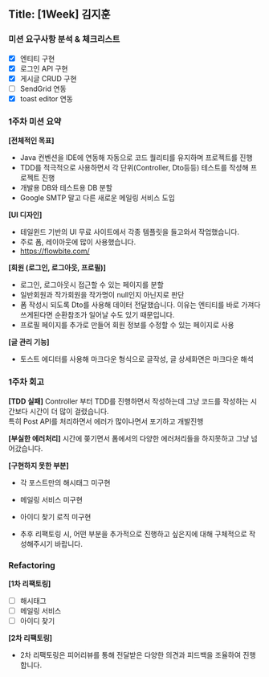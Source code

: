 ## Title: [1Week] 김지훈

### 미션 요구사항 분석 & 체크리스트

- [x] 엔티티 구현
- [x] 로그인 API 구현
- [x] 게시글 CRUD 구현
- [ ] SendGrid 연동
- [x] toast editor 연동

### 1주차 미션 요약

**[전체적인 목표]**
- Java 컨벤션을 IDE에 연동해 자동으로 코드 퀄리티를 유지하며 프로젝트를 진행
- TDD를 적극적으로 사용하면서 각 단위(Controller, Dto등등) 테스트를 작성해 프로젝트 진행
- 개발용 DB와 테스트용 DB 분할
- Google SMTP 말고 다른 새로운 메일링 서비스 도입

**[UI 디자인]**
- 테일윈드 기반의 UI 무료 사이트에서 각종 템플릿을 들고와서 작업했습니다.
- 주로 폼, 레이아웃에 많이 사용했습니다.
- https://flowbite.com/ 

**[회원 (로그인, 로그아웃, 프로필)]**
- 로그인, 로그아웃시 접근할 수 있는 페이지를 분할
- 일반회원과 작가회원을 작가명이 null인지 아닌지로 판단
- 폼 작성시 되도록 Dto를 사용해 데이터 전달했습니다. 이유는 엔티티를 바로 가져다 쓰게된다면 순환참조가 일어날 수도 있기 때문입니다.
- 프로필 페이지를 추가로 만들어 회원 정보를 수정할 수 있는 페이지로 사용

**[글 관리 기능]**
- 토스트 에디터를 사용해 마크다운 형식으로 글작성, 글 상세화면은 마크다운 해석


### 1주차 회고

**[TDD 실패]**
Controller 부터 TDD를 진행하면서 작성하는데 그냥 코드를 작성하는 시간보다 시간이 더 많이 걸렸습니다.  
특히 Post API를 처리하면서 에러가 많이나면서 포기하고 개발진행

**[부실한 에러처리]**
시간에 쫒기면서 폼에서의 다양한 에러처리들을 하지못하고 그냥 넘어갔습니다.

**[구현하지 못한 부분]**
- 각 포스트만의 해시태그 미구현
- 메일링 서비스 미구현
- 아이디 찾기 로직 미구현

- 추후 리팩토링 시, 어떤 부분을 추가적으로 진행하고 싶은지에 대해 구체적으로 작성해주시기 바랍니다.
    
### Refactoring
**[1차 리팩토링]**
- [ ] 해시태그
- [ ] 메일링 서비스
- [ ] 아이디 찾기

**[2차 리팩토링]**
- 2차 리팩토링은 피어리뷰를 통해 전달받은 다양한 의견과 피드백을 조율하여 진행합니다.
